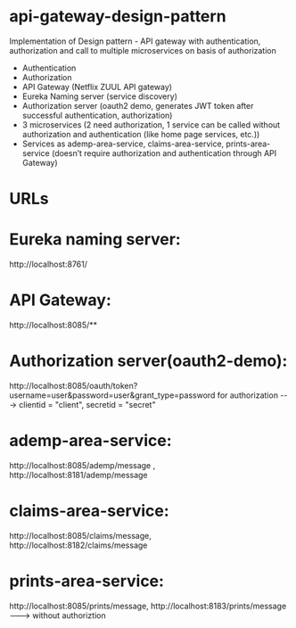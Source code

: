 # api-gateway-design-pattern
Implementation of Design pattern - API gateway with authentication, authorization and call to multiple microservices on basis of authorization  

-	Authentication
-	Authorization
-	API Gateway (Netflix ZUUL API gateway)
-	Eureka Naming server (service discovery)
-	Authorization server (oauth2 demo, generates JWT token after successful authentication, authorization)
-	3 microservices (2 need authorization, 1 service can be called without authorization and authentication (like home page services, etc.))
-	Services as ademp-area-service, claims-area-service, prints-area-service (doesn’t require authorization and authentication through API Gateway)

# URLs

# Eureka naming server:
http://localhost:8761/

# API Gateway: 
http://localhost:8085/**

# Authorization server(oauth2-demo): 
http://localhost:8085/oauth/token?username=user&password=user&grant_type=password
for authorization ---> clientid = "client", secretid = "secret"

# ademp-area-service: 
http://localhost:8085/ademp/message , http://localhost:8181/ademp/message 

# claims-area-service: 
http://localhost:8085/claims/message, http://localhost:8182/claims/message

# prints-area-service: 
http://localhost:8085/prints/message, http://localhost:8183/prints/message ---> without authoriztion 
